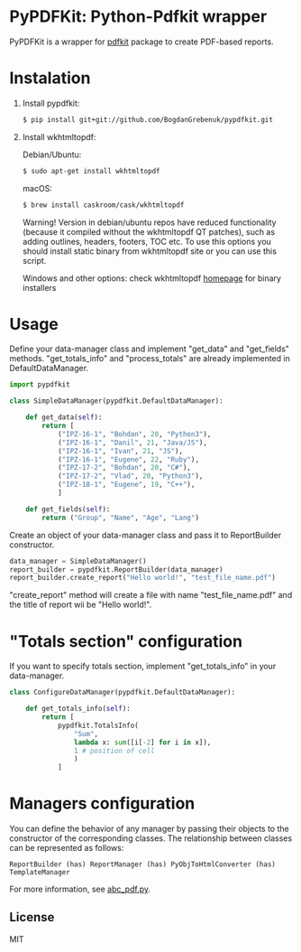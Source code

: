 # PyPDFKit: Python-Pdfkit wrapper

PyPDFKit is a wrapper for [pdfkit] package to create PDF-based reports.

# Instalation

1. Install pypdfkit:
    ```sh
    $ pip install git+git://github.com/BogdanGrebenuk/pypdfkit.git
    ```
2. Install wkhtmltopdf:

    Debian/Ubuntu:
    ```sh
    $ sudo apt-get install wkhtmltopdf
    ```
    macOS:
    ```sh
    $ brew install caskroom/cask/wkhtmltopdf
    ```
    Warning! Version in debian/ubuntu repos have reduced functionality (because it compiled without the wkhtmltopdf QT patches), such as adding outlines, headers, footers, TOC etc. To use this options you should install static binary from wkhtmltopdf site or you can use this script.

    Windows and other options: check wkhtmltopdf [homepage] for binary installers

# Usage

Define your data-manager class and implement "get_data" and "get_fields" methods.
"get_totals_info" and "process_totals" are already implemented in DefaultDataManager.

```python
import pypdfkit

class SimpleDataManager(pypdfkit.DefaultDataManager):

    def get_data(self):
        return [
            ("IPZ-16-1", "Bohdan", 20, "Python3"),
            ("IPZ-16-1", "Danil", 21, "Java/JS"),
            ("IPZ-16-1", "Ivan", 21, "JS"),
            ("IPZ-16-1", "Eugene", 22, "Ruby"),
            ("IPZ-17-2", "Bohdan", 20, "С#"),
            ("IPZ-17-2", "Vlad", 20, "Python3"),
            ("IPZ-18-1", "Eugene", 19, "С++"),
            ]

    def get_fields(self):
        return ("Group", "Name", "Age", "Lang")
```

Create an object of your data-manager class and pass it to ReportBuilder constructor.

```python
data_manager = SimpleDataManager()
report_builder = pypdfkit.ReportBuilder(data_manager)
report_builder.create_report("Hello world!", "test_file_name.pdf")
```

"create_report" method will create a file with name "test_file_name.pdf" and the title of report wii be "Hello world!".

# "Totals section" configuration

If you want to specify totals section, implement "get_totals_info" in your data-manager.

```python
class ConfigureDataManager(pypdfkit.DefaultDataManager):

    def get_totals_info(self):
        return [ 
            pypdfkit.TotalsInfo(
                "Sum", 
                lambda x: sum([i[-2] for i in x]), 
                1 # position of cell
                )
            ]
```

# Managers configuration

You can define the behavior of any manager by passing their objects to the constructor of the corresponding classes. The relationship between classes can be represented as follows:

``` ReportBuilder (has) ReportManager (has) PyObjToHtmlConverter (has) TemplateManager ```


For more information, see [abc_pdf.py].

License
----

MIT



[//]: # (These are reference links used in the body of this note and get stripped out when the markdown processor does its job. There is no need to format nicely because it shouldn't be seen. Thanks SO - http://stackoverflow.com/questions/4823468/store-comments-in-markdown-syntax)

   [pdfkit]: <https://github.com/JazzCore/python-pdfkit>
   [homepage]: <http://wkhtmltopdf.org/>
   [abc_pdf.py]: <https://github.com/BogdanGrebenuk/pypdfkit/blob/master/pypdfkit/abc_pdf.py>
  
